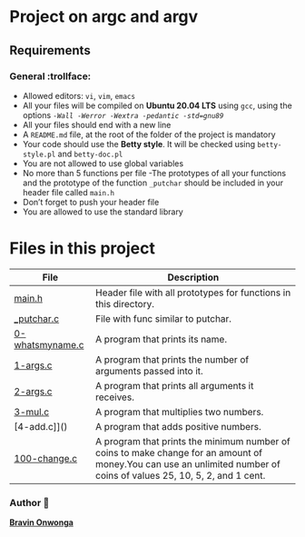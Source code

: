 # Project on argc and argv

## Requirements

### General :trollface:

- Allowed editors: ```vi```, ```vim```, ```emacs```
- All your files will be compiled on **Ubuntu 20.04 LTS** using ```gcc```, using the options *```-Wall -Werror -Wextra -pedantic -std=gnu89```*
- All your files should end with a new line
- A ```README.md``` file, at the root of the folder of the project is mandatory
- Your code should use the **Betty style**. It will be checked using ```betty-style.pl``` and ```betty-doc.pl```
- You are not allowed to use global variables
- No more than 5 functions per file
-The prototypes of all your functions and the prototype of the function ```_putchar``` should be included in your header file called ```main.h```
- Don’t forget to push your header file
- You are allowed to use the standard library

# Files in this project
File | Description
---- | -----------
[main.h]() | Header file with all prototypes for functions in this directory.
[_putchar.c]() | File with func similar to putchar.
[0-whatsmyname.c]() | A program that prints its name.
[1-args.c]() | A program that prints the number of arguments passed into it.
[2-args.c]() | A program that prints all arguments it receives.
[3-mul.c]() |  A program that multiplies two numbers.
[4-add.c]]() | A program that adds positive numbers.
[100-change.c]() | A program that prints the minimum number of coins to make change for an amount of money.You can use an unlimited number of coins of values 25, 10, 5, 2, and 1 cent.

### Author :goat:
**[Bravin Onwonga](https://github.com/bravin-onwonga)**
